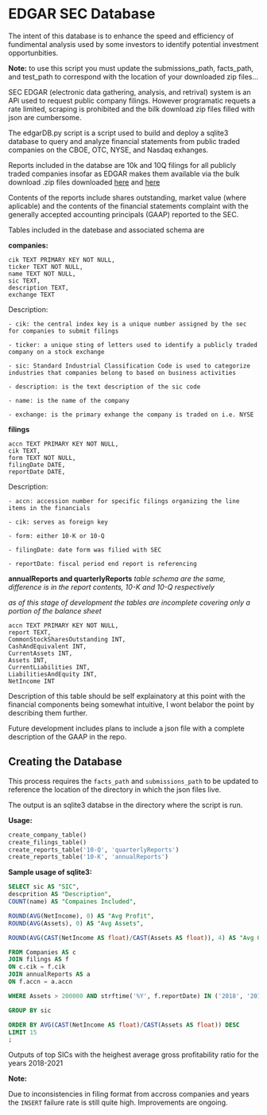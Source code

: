 # EDGAR SEC Database

The intent of this database is to enhance the speed and efficiency of fundimental analysis used by some investors to identify potential investment opportunbities.

**Note:** to use this script you must update the submissions_path, facts_path, and test_path to correspond with the location of your downloaded zip files...

SEC EDGAR (electronic data gathering, analysis, and retrival) system is an APi used to request public company filings. However programatic requets a rate limited, scraping is prohibited and the bilk download zip files filled with json are cumbersome.

The edgarDB.py script is a script used to build and deploy a sqlite3 database to query and analyze financial statements from public traded companies on the CBOE, OTC, NYSE, and Nasdaq exhanges.

Reports included in the databse are 10k and 10Q filings for all publicly traded companies insofar as EDGAR makes them available via the bulk download .zip files downloaded [here](https://www.sec.gov/Archives/edgar/daily-index/bulkdata/submissions.zip "Submissions zip") and [here](https://www.sec.gov/Archives/edgar/daily-index/xbrl/companyfacts.zip "Company Facts zip")

Contents of the reports include shares outstanding, market value (where aplicable) and the contents of the financial statements complaint with the generally accepted accounting principals (GAAP) reported to the SEC.

Tables included in the datebase and associated schema are

**companies:**

    cik TEXT PRIMARY KEY NOT NULL,
    ticker TEXT NOT NULL,
    name TEXT NOT NULL,
    sic TEXT,
    description TEXT,
    exchange TEXT

Description:

    - cik: the central index key is a unique number assigned by the sec for companies to submit filings

    - ticker: a unique sting of letters used to identify a publicly traded company on a stock exchange

    - sic: Standard Industrial Classification Code is used to categorize industries that companies belong to based on business activities

    - description: is the text description of the sic code

    - name: is the name of the company

    - exchange: is the primary exhange the company is traded on i.e. NYSE

**filings**

    accn TEXT PRIMARY KEY NOT NULL,
    cik TEXT,
    form TEXT NOT NULL,
    filingDate DATE,
    reportDate DATE,

Description:

    - accn: accession number for specific filings organizing the line items in the financials

    - cik: serves as foreign key

    - form: either 10-K or 10-Q

    - filingDate: date form was filied with SEC

    - reportDate: fiscal period end report is referencing

**annualReports and quarterlyReports**
*table schema are the same, difference is in the report contents, 10-K and 10-Q respectively*

*as of this stage of development the tables are incomplete covering only a portion of the balance sheet*

    accn TEXT PRIMARY KEY NOT NULL,
    report TEXT,
    CommonStockSharesOutstanding INT,
    CashAndEquivalent INT,
    CurrentAssets INT,
    Assets INT,
    CurrentLiabilities INT,
    LiabilitiesAndEquity INT,
    NetIncome INT

Description of this table should be self explainatory at this point with the financial components being somewhat intuitive, I wont belabor the point by describing them further.

Future development includes plans to include a json file with a complete description of the GAAP in the repo.

## Creating the Database

This process requires the `facts_path` and `submissions_path` to be updated to reference the location of the directory in which the json files live. 

The output is an sqlite3 databse in the directory where the script is run.

**Usage:**

```python
create_company_table()
create_filings_table()
create_reports_table('10-Q', 'quarterlyReports')
create_reports_table('10-K', 'annualReports')
```


**Sample usage of sqlite3:**

```SQL
SELECT sic AS "SIC",
descprition AS "Description",
COUNT(name) AS "Compaines Included",

ROUND(AVG(NetIncome), 0) AS "Avg Profit",
ROUND(AVG(Assets), 0) AS "Avg Assets",

ROUND(AVG(CAST(NetIncome AS float)/CAST(Assets AS float)), 4) AS "Avg Gross Profitability"

FROM Companies AS c
JOIN filings AS f
ON c.cik = f.cik
JOIN annualReports AS a
ON f.accn = a.accn

WHERE Assets > 200000 AND strftime('%Y', f.reportDate) IN ('2018', '2019', '2020', '2021')

GROUP BY sic

ORDER BY AVG(CAST(NetIncome AS float)/CAST(Assets AS float)) DESC
LIMIT 15
;
```

Outputs of top SICs with the heighest average gross profitability ratio for the years 2018-2021


**Note:**

Due to inconsistencies in filing format from accross companies and years the `INSERT` failure rate is still quite high. Improvements are ongoing.


